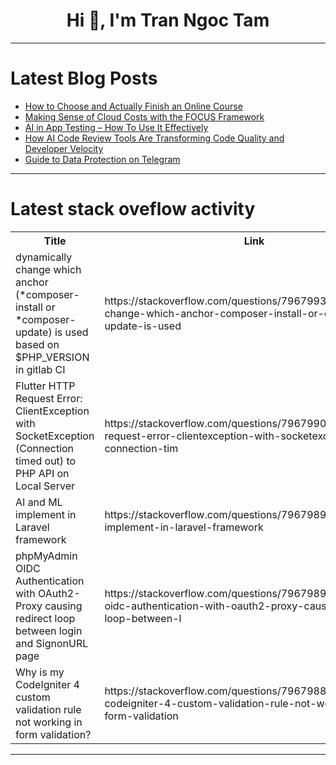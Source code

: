<h1 align="center">Hi 👋, I'm Tran Ngoc Tam</h1>

---

# Latest Blog Posts 
<!-- BLOG-POST-LIST:START -->
- [How to Choose and Actually Finish an Online Course](https://dev.to/homayunmmdy/how-to-choose-and-actually-finish-an-online-course-4dnb)
- [Making Sense of Cloud Costs with the FOCUS Framework](https://dev.to/navedrizv/making-sense-of-cloud-costs-with-the-focus-framework-3j52)
- [AI in App Testing – How To Use It Effectively](https://dev.to/misterankit/ai-in-app-testing-how-to-use-it-effectively-495c)
- [How AI Code Review Tools Are Transforming Code Quality and Developer Velocity](https://dev.to/pantoai/how-ai-code-review-tools-are-transforming-code-quality-and-developer-velocity-amj)
- [Guide to Data Protection on Telegram](https://dev.to/theangmarcore/guide-to-data-protection-on-telegram-3849)
<!-- BLOG-POST-LIST:END -->

---

# Latest stack oveflow activity
<table>
  <tr><th>Title</th><th>Link</th></tr>
  <!-- STACKOVERFLOW:START --><tr><td>dynamically change which anchor &lpar;*composer-install or *composer-update&rpar; is used based on $PHP_VERSION in gitlab CI</td><td>https://stackoverflow.com/questions/79679930/dynamically-change-which-anchor-composer-install-or-composer-update-is-used</td></tr><tr><td>Flutter HTTP Request Error: ClientException with SocketException &lpar;Connection timed out&rpar; to PHP API on Local Server</td><td>https://stackoverflow.com/questions/79679902/flutter-http-request-error-clientexception-with-socketexception-connection-tim</td></tr><tr><td>AI and ML implement in Laravel framework</td><td>https://stackoverflow.com/questions/79679898/ai-and-ml-implement-in-laravel-framework</td></tr><tr><td>phpMyAdmin OIDC Authentication with OAuth2-Proxy causing redirect loop between login and SignonURL page</td><td>https://stackoverflow.com/questions/79679895/phpmyadmin-oidc-authentication-with-oauth2-proxy-causing-redirect-loop-between-l</td></tr><tr><td>Why is my CodeIgniter 4 custom validation rule not working in form validation?</td><td>https://stackoverflow.com/questions/79679886/why-is-my-codeigniter-4-custom-validation-rule-not-working-in-form-validation</td></tr><!-- STACKOVERFLOW:END -->
</table>

---


